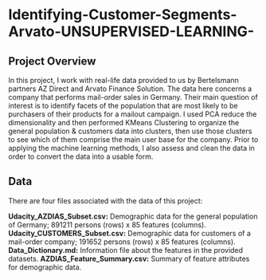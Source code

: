 # Identifying-Customer-Segments-Arvato-UNSUPERVISED-LEARNING-

## Project Overview

In this project, I work with real-life data provided to us by Bertelsmann partners AZ Direct and Arvato Finance Solution. The data here concerns a company that performs mail-order sales in Germany. Their main question of interest is to identify facets of the population that are most likely to be purchasers of their products for a mailout campaign. I used PCA reduce the dimensionality and then performed KMeans Clustering to organize the general population & customers data into clusters, then use those clusters to see which of them comprise the main user base for the company. Prior to applying the machine learning methods, I also assess and clean the data in order to convert the data into a usable form.

## Data
There are four files associated with the data of this project:

**Udacity_AZDIAS_Subset.csv:** Demographic data for the general population of Germany; 891211 persons (rows) x 85 features (columns).
**Udacity_CUSTOMERS_Subset.csv:** Demographic data for customers of a mail-order company; 191652 persons (rows) x 85 features (columns).
**Data_Dictionary.md:** Information file about the features in the provided datasets.
**AZDIAS_Feature_Summary.csv:** Summary of feature attributes for demographic data.


